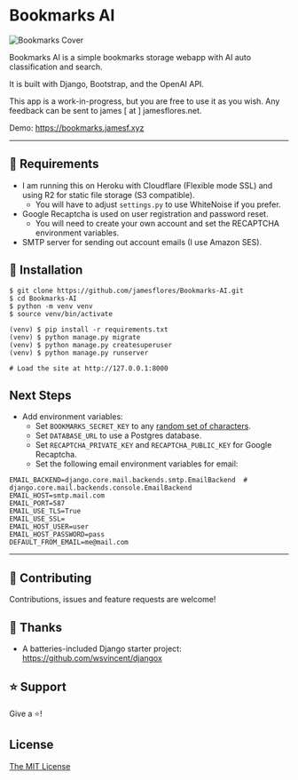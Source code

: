 # Bookmarks AI

![Bookmarks Cover](https://cdn.bookmarks.jamesf.xyz/images/bookmarks-cover.png)

Bookmarks AI is a simple bookmarks storage webapp with AI auto classification and search. 

It is built with Django, Bootstrap, and the OpenAI API.

This app is a work-in-progress, but you are free to use it as you wish. Any feedback can be sent to james [ at ] jamesflores.net.

Demo: https://bookmarks.jamesf.xyz

----

## 🔨 Requirements
- I am running this on Heroku with Cloudflare (Flexible mode SSL) and using R2 for static file storage (S3 compatible).
  - You will have to adjust `settings.py` to use WhiteNoise if you prefer.
- Google Recaptcha is used on user registration and password reset.
  - You will need to create your own account and set the RECAPTCHA environment variables.
- SMTP server for sending out account emails (I use Amazon SES).

## 📖 Installation
```
$ git clone https://github.com/jamesflores/Bookmarks-AI.git
$ cd Bookmarks-AI
$ python -m venv venv
$ source venv/bin/activate

(venv) $ pip install -r requirements.txt
(venv) $ python manage.py migrate
(venv) $ python manage.py createsuperuser
(venv) $ python manage.py runserver

# Load the site at http://127.0.0.1:8000
```

## Next Steps

- Add environment variables:
  - Set `BOOKMARKS_SECRET_KEY` to any [random set of characters](https://snippet.run/james/djsecret).
  - Set `DATABASE_URL` to use a Postgres database.
  - Set `RECAPTCHA_PRIVATE_KEY` and `RECAPTCHA_PUBLIC_KEY` for Google Recaptcha.
  - Set the following email environment variables for email:
```
EMAIL_BACKEND=django.core.mail.backends.smtp.EmailBackend  # django.core.mail.backends.console.EmailBackend
EMAIL_HOST=smtp.mail.com
EMAIL_PORT=587
EMAIL_USE_TLS=True
EMAIL_USE_SSL=
EMAIL_HOST_USER=user
EMAIL_HOST_PASSWORD=pass
DEFAULT_FROM_EMAIL=me@mail.com
```

----

## 🤝 Contributing

Contributions, issues and feature requests are welcome!

## 🙏 Thanks

- A batteries-included Django starter project: https://github.com/wsvincent/djangox

## ⭐️ Support

Give a ⭐️!

## License

[The MIT License](LICENSE)
